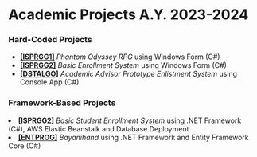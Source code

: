 # Academic Projects A.Y. 2023-2024
<h3>Hard-Coded Projects</h3>
<p> <ul>
  <li><a href ="https://github.com/bakuncwa/acad_proj-ay23-24/tree/main/FBTIS1B_Almirol-Ochotorena_FinalMP"><b>[ISPRGG1]</b></a> <i>Phantom Odyssey RPG</i> using Windows Form (C#)</li>
  <li><a href ="https://github.com/bakuncwa/acad_proj-ay23-24/tree/main/ISPRGG2_FXTIS1B_MMP_ALMIROL_OCHOTORENA"><b>[ISPRGG2]</b></a> <i>Basic Enrollment System</i> using Windows Form (C#)</li>
  <li><a href ="https://github.com/bakuncwa/acad_proj-ay23-24/tree/main/DSTALGO_FinalProject_Group-3"><b>[DSTALGO]</b></a> <i>Academic Advisor Prototype Enlistment System</i> using Console App (C#)</li>
</p> </ul>
<h3>Framework-Based Projects</h3>
  <li><a href =""><b>[ISPRGG2]</b></a> <i>Basic Student Enrollment System</i> using .NET Framework (C#), AWS Elastic Beanstalk and Database Deployment</li>
  <li><a href =""><b>[ENTPROG]</b></a> <i>Bayanihand</i> using .NET Framework and Entity Framework Core (C#)</li>
